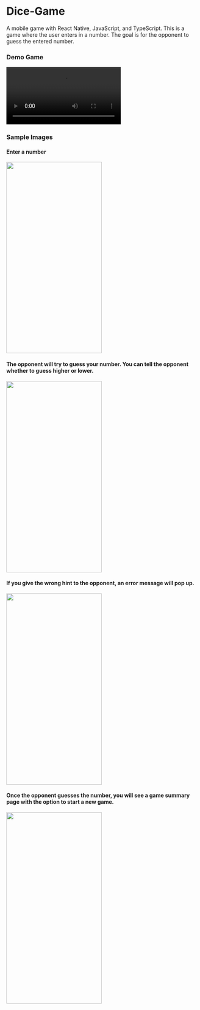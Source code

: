 # Dice-Game
A mobile game with React Native, JavaScript, and TypeScript.
This is a game where the user enters in a number. The goal is for the opponent to guess the entered number.

### Demo Game
 <video  controls src='https://github.com/akohli05/Dice-Game/assets/129328516/aa9ae7d0-a13e-4180-936b-c557f5971c8a'> </video>
 
### Sample Images
#### Enter a number
<img src="https://github.com/akohli05/Dice-Game/assets/129328516/052c595f-5b56-47a3-9249-ffd9f201ab43" width= 250 height = 500 >

#### The opponent will try to guess your number. You can tell the opponent whether to guess higher or lower.
<img src="https://github.com/akohli05/Dice-Game/assets/129328516/9efba272-b007-4ca6-a614-00020aa9f21b" width= 250 height = 500 >

#### If you give the wrong hint to the opponent, an error message will pop up.
<img src="https://github.com/akohli05/Dice-Game/assets/129328516/4fee6d2d-3449-4a80-96c0-b02070cd52fc" width= 250 height = 500 >

#### Once the opponent guesses the number, you will see a game summary page with the option to start a new game.
 <img src="https://github.com/akohli05/Dice-Game/assets/129328516/6693a437-f195-4f9e-99a9-d58ad3d9041f" width= 250 height = 500 >





